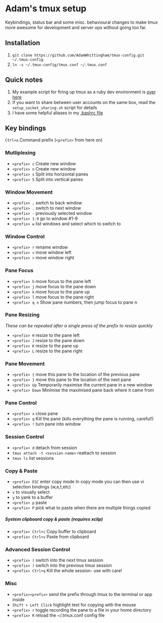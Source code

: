 Adam's tmux setup
=================
Keybindings, status bar and some misc. behavioural changes to make tmux more
awesome for development and server ops without going too far.

Installation
------------
1. ``git clone https://github.com/AdamWhittingham/tmux-config.git ~/.tmux-config``
2. ``ln -s ~/.tmux-config/tmux.conf ~/.tmux.conf``

## Quick notes
1. My example script for firing up tmux as a ruby dev environment is [over here](http://github.com/AdamWhittingham/pastebit/blob/master/develop.sh)
2. If you want to share between user accounts on the same box, read the ``setup_socket_sharing.sh`` script for details
3. I have some helpful aliases in my [.bashrc file](http://github.com/AdamWhittingham/bash-config/blob/master/bash_adam)

Key bindings
------------
``Ctrl+a`` Command prefix (``<prefix>`` from here on)

### Mutliplexing
* ``<prefix> c`` Create new window
* ``<prefix> n`` Create new window
* ``<prefix> s`` Split into horizontal panes
* ``<prefix> S`` Split into vertical panes

### Window Movement
* ``<prefix> ,`` switch to back window
* ``<prefix> .`` switch to next window
* ``<prefix> -`` previously selected window
* ``<prefix> 1-9`` go to window #1-9
* ``<prefix> w`` list windows and select which to switch to

### Window Control
* ``<prefix> r`` rename window
* ``<prefix> <`` move window left
* ``<prefix> >`` move window right

### Pane Focus
* ``<prefix> h`` move focus to the pane left
* ``<prefix> j`` move focus to the pane down
* ``<prefix> k`` move focus to the pane up
* ``<prefix> l`` move focus to the pane right
* ``<prefix> q n`` Show pane numbers, then jump focus to pane n

### Pane Resizing
*These can be repeated after a single press of the prefix to resize quickly*
* ``<prefix> H`` resize to the pane left
* ``<prefix> J`` resize to the pane down
* ``<prefix> K`` resize to the pane up
* ``<prefix> L`` resize to the pane right

### Pane Movement
* ``<prefix> {`` move this pane to the location of the previous pane
* ``<prefix> }`` move this pane to the location of the next pane
* ``<prefix> Up`` Temporarily maximise the current pane in a new window
* ``<prefix> Down`` Minimise the maximised pane back where it came from

### Pane Control
* ``<prefix> x`` close pane
* ``<prefix> q`` Kill the pane (kills everything the pane is running, careful!)
* ``<prefix> !`` turn pane into window

### Session Control
* ``<prefix> d`` detach from session
* ``tmux attach -t <session-name>`` reattach to session
* ``tmux ls`` list sessions

### Copy & Paste
* ``<prefix> ESC`` enter copy mode
In copy mode you can then use vi selection bindings (w,e,t,etc)
* ``v`` to visually select
* ``y`` to yank to a buffer
* ``<prefix> p`` paste
* ``<prefix> P`` pick what to paste when there are multiple things copied

##### System clipboard copy & paste (requires xclip)
* ``<prefix> Ctrl+c`` Copy buffer to clipboard
* ``<prefix> Ctrl+v`` Paste from clipboard

### Advanced Session Control
* ``<prefix> (`` switch into the next tmux session
* ``<prefix> )`` switch into the previous tmux session
* ``<prefix> Ctrl+q`` Kill the whole session- use with care!

### Misc
* ``<prefix><prefix>`` send the prefix through tmux to the terminal or app inside
* ``Shift + Left Click`` highlight text for copying with the mouse
* ``<prefix> r`` toggle recording the pane to a file in your home directory
* ``<prefix> R`` reload the ~/.tmux.conf config file
